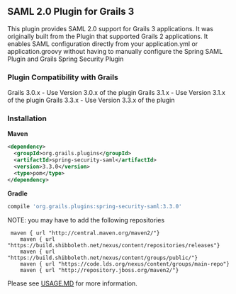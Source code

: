 ## SAML 2.0 Plugin for Grails 3

This plugin provides SAML 2.0 support for Grails 3 applications.  It was originally built from the Plugin that supported Grails 2 applications.  It enables SAML configuration directly from your application.yml or application.groovy without having to manually configure the Spring SAML Plugin and Grails Spring Security Plugin

### Plugin Compatibility with Grails
Grails 3.0.x - Use Version 3.0.x of the plugin
Grails 3.1.x - Use Version 3.1.x of the plugin
Grails 3.3.x - Use Version 3.3.x of the plugin

### Installation
**Maven**

```xml
<dependency>
  <groupId>org.grails.plugins</groupId>
  <artifactId>spring-security-saml</artifactId>
  <version>3.3.0</version>
  <type>pom</type>
</dependency>
```

**Gradle**

```gradle
compile 'org.grails.plugins:spring-security-saml:3.3.0'
```

NOTE: you may have to add the following repositories

```
 maven { url "http://central.maven.org/maven2/"}
    maven { url "https://build.shibboleth.net/nexus/content/repositories/releases"}
    maven { url "https://build.shibboleth.net/nexus/content/groups/public/"}
    maven { url "https://code.lds.org/nexus/content/groups/main-repo"}
    maven { url "http://repository.jboss.org/maven2/"}
```

Please see [USAGE.MD](USAGE.MD) for more information.
